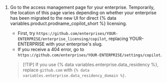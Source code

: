 1. Go to the access management page for your enterprise. Temporarily, the location of this page varies depending on whether your enterprise has been migrated to the new UI for direct {% data variables.product.prodname_copilot_short %} licensing.

   * First, try `https://github.com/enterprises/YOUR-ENTERPRISE/enterprise_licensing/copilot`, replacing YOUR-ENTERPRISE with your enterprise's slug.
   * If you receive a 404 error, go to `https://github.com/enterprises/YOUR-ENTERPRISE/settings/copilot`.

   >[!TIP] If you use {% data variables.enterprise.data_residency %}, replace `github.com` with `{% data variables.enterprise.data_residency_domain %}`.
